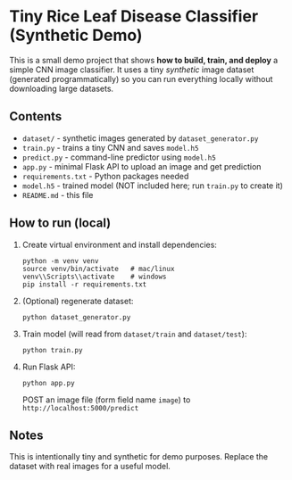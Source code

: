 # Tiny Rice Leaf Disease Classifier (Synthetic Demo)

This is a small demo project that shows **how to build, train, and deploy** a simple CNN image classifier.
It uses a tiny *synthetic* image dataset (generated programmatically) so you can run everything locally without downloading large datasets.

## Contents
- `dataset/` - synthetic images generated by `dataset_generator.py`
- `train.py` - trains a tiny CNN and saves `model.h5`
- `predict.py` - command-line predictor using `model.h5`
- `app.py` - minimal Flask API to upload an image and get prediction
- `requirements.txt` - Python packages needed
- `model.h5` - trained model (NOT included here; run `train.py` to create it)
- `README.md` - this file

## How to run (local)
1. Create virtual environment and install dependencies:
   ```
   python -m venv venv
   source venv/bin/activate   # mac/linux
   venv\\Scripts\\activate    # windows
   pip install -r requirements.txt
   ```

2. (Optional) regenerate dataset:
   ```
   python dataset_generator.py
   ```

3. Train model (will read from `dataset/train` and `dataset/test`):
   ```
   python train.py
   ```

4. Run Flask API:
   ```
   python app.py
   ```
   POST an image file (form field name `image`) to `http://localhost:5000/predict`

## Notes
This is intentionally tiny and synthetic for demo purposes. Replace the dataset with real images for a useful model.
